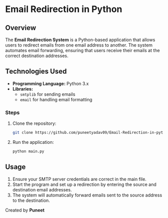 # Email Redirection in Python

## Overview
The **Email Redirection System** is a Python-based application that allows users to redirect emails from one email address to another. The system automates email forwarding, ensuring that users receive their emails at the correct destination addresses.

## Technologies Used
- **Programming Language:** Python 3.x
- **Libraries:**
  - `smtplib` for sending emails
  - `email` for handling email formatting
 
### Steps

1. Clone the repository:
   ```bash
   git clone https://github.com/puneetyadav09/Email-Redirection-in-python.git
   ```
2. Run the application:
   ```bash
   python main.py
   ```

## Usage
1. Ensure your SMTP server credentials are correct in the main file.
2. Start the program and set up a redirection by entering the source and destination email addresses.
3. The system will automatically forward emails sent to the source address to the destination.

Created by **Puneet**
